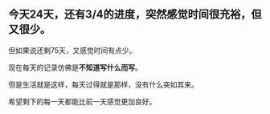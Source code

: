 ## 今天24天，还有3/4的进度，突然感觉时间很充裕，但又很少。

但如果说还剩75天，又感觉时间有点少。


现在每天的记录仿佛是**不知道写什么而写**。

但是生活就是这样，每天过得就是那样，没有什么突如其来。


希望剩下的每一天都能比前一天感觉更加良好。
